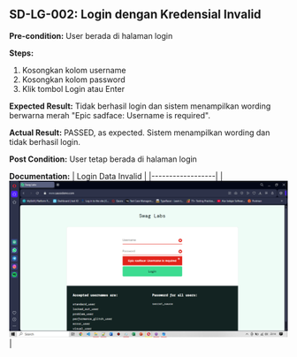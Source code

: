 ## SD-LG-002: Login dengan Kredensial Invalid

**Pre-condition:**
User berada di halaman login

**Steps:**
1. Kosongkan kolom username
2. Kosongkan kolom password
3. Klik tombol Login atau Enter

**Expected Result:**
Tidak berhasil login dan sistem menampilkan wording berwarna merah "Epic sadface: Username is required".

**Actual Result:**
PASSED, as expected. Sistem menampilkan wording dan tidak berhasil login.

**Post Condition:**
User tetap berada di halaman login

**Documentation:**
| Login Data Invalid | 
|------------------|
|![Login Failed](../documentations/login-failed.png)|

